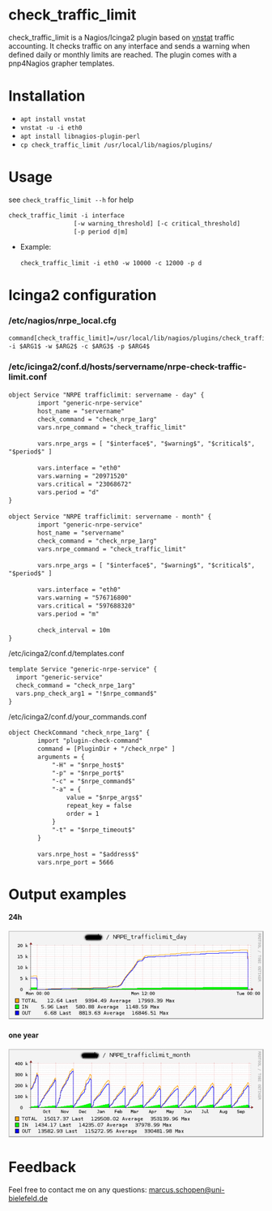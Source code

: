 # check_traffic_limit

check_traffic_limit is a Nagios/Icinga2 plugin based on [vnstat](https://github.com/vergoh/vnstat) traffic accounting. It checks traffic on any interface and sends a warning when defined daily or monthly limits are reached.
The plugin comes with a pnp4Nagios grapher templates.

# Installation

* `apt install vnstat`
* `vnstat -u -i eth0`
* `apt install libnagios-plugin-perl`
* `cp check_traffic_limit /usr/local/lib/nagios/plugins/`

# Usage

see `check_traffic_limit --h` for help

```
check_traffic_limit -i interface
                  [-w warning_threshold] [-c critical_threshold]
                  [-p period d|m]
```

* Example:

  `check_traffic_limit -i eth0 -w 10000 -c 12000 -p d`

# Icinga2 configuration

### /etc/nagios/nrpe_local.cfg
```
command[check_traffic_limit]=/usr/local/lib/nagios/plugins/check_traffic_limit -i $ARG1$ -w $ARG2$ -c $ARG3$ -p $ARG4$
```

### /etc/icinga2/conf.d/hosts/servername/nrpe-check-traffic-limit.conf

```
object Service "NRPE trafficlimit: servername - day" {
        import "generic-nrpe-service"
        host_name = "servername"
        check_command = "check_nrpe_1arg"
        vars.nrpe_command = "check_traffic_limit"

        vars.nrpe_args = [ "$interface$", "$warning$", "$critical$", "$period$" ]

        vars.interface = "eth0"
        vars.warning = "20971520"
        vars.critical = "23068672"
        vars.period = "d"
}

object Service "NRPE trafficlimit: servername - month" {
        import "generic-nrpe-service"
        host_name = "servername"
        check_command = "check_nrpe_1arg"
        vars.nrpe_command = "check_traffic_limit"

        vars.nrpe_args = [ "$interface$", "$warning$", "$critical$", "$period$" ]

        vars.interface = "eth0"
        vars.warning = "576716800"
        vars.critical = "597688320"
        vars.period = "m"

	    check_interval = 10m
}
```

/etc/icinga2/conf.d/templates.conf
```
template Service "generic-nrpe-service" {
  import "generic-service"
  check_command = "check_nrpe_1arg"
  vars.pnp_check_arg1 = "!$nrpe_command$"
}
```

/etc/icinga2/conf.d/your_commands.conf
```
object CheckCommand "check_nrpe_1arg" {
        import "plugin-check-command"
        command = [PluginDir + "/check_nrpe" ]
        arguments = {
            "-H" = "$nrpe_host$"
            "-p" = "$nrpe_port$"
            "-c" = "$nrpe_command$"
            "-a" = {
                value = "$nrpe_args$"
                repeat_key = false
                order = 1
            }
            "-t" = "$nrpe_timeout$"
        }

        vars.nrpe_host = "$address$"
        vars.nrpe_port = 5666

```
# Output examples

#### 24h
![24h overview](docs/img/check_traffic_limit_day_24h.png)

#### one year
![24h overview](docs/img/check_traffic_limit_month_year.png)

# Feedback

Feel free to contact me on any questions: marcus.schopen@uni-bielefeld.de
